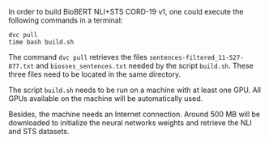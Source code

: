 <!---
BBSearch is a text mining toolbox focused on scientific use cases.

Copyright (C) 2020  Blue Brain Project, EPFL.

This program is free software: you can redistribute it and/or modify
it under the terms of the GNU Lesser General Public License as published by
the Free Software Foundation, either version 3 of the License, or
(at your option) any later version.

This program is distributed in the hope that it will be useful,
but WITHOUT ANY WARRANTY; without even the implied warranty of
MERCHANTABILITY or FITNESS FOR A PARTICULAR PURPOSE.  See the
GNU Lesser General Public License for more details.

You should have received a copy of the GNU Lesser General Public License
along with this program. If not, see <https://www.gnu.org/licenses/>.
-->

In order to build BioBERT NLI+STS CORD-19 v1, one could execute the following
commands in a terminal:

```
dvc pull
time bash build.sh
```

The command `dvc pull` retrieves the files `sentences-filtered_11-527-877.txt`
and `biosses_sentences.txt` needed by the script `build.sh`. These three files
need to be located in the same directory.

The script `build.sh` needs to be run on a machine with at least one GPU. All
GPUs available on the machine will be automatically used. 

Besides, the machine needs an Internet connection. Around 500 MB will be
downloaded to initialize the neural networks weights and retrieve the NLI and
STS datasets.
